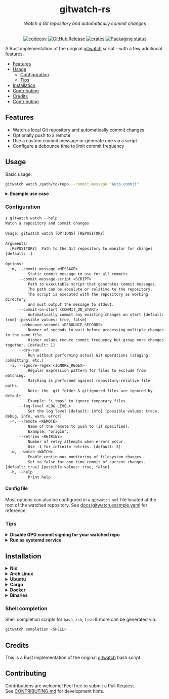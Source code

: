 <div align="center">

<h1>gitwatch-rs</h1>
<em>Watch a Git repository and automatically commit changes</em><br/><br/>

[![codecov](https://codecov.io/gh/croissong/gitwatch-rs/graph/badge.svg?token=UBV2B6146B)](https://codecov.io/gh/croissong/gitwatch-rs)
[![GitHub Release](https://img.shields.io/github/v/release/croissong/gitwatch-rs)](https://github.com/croissong/gitwatch-rs/releases/latest)
[![crates](https://img.shields.io/crates/v/gitwatch-rs.svg)](https://crates.io/crates/gitwatch-rs)
[![Packaging status](https://repology.org/badge/tiny-repos/gitwatch-rs.svg)](https://repology.org/project/gitwatch-rs/versions)

</div>

A Rust implementation of the original [gitwatch](https://github.com/gitwatch/gitwatch) script - with a few additional features.

- [Features](#features)
- [Usage](#usage)
  - [Configuration](#configuration)
  - [Tips](#tips)
- [Installation](#installation)
- [Contributing](#contributing)
- [Credits](#credits)
- [Contributing](#contributing)

## Features

- Watch a local Git repository and automatically commit changes
- Optionally push to a remote 
- Use a custom commit message or generate one via a script
- Configure a debounce time to limit commit frequency 


## Usage

Basic usage:
```sh
gitwatch watch /path/to/repo --commit-message "Auto commit"
```

<details>
<summary><b>Example use case</b></summary>

I use gitwatch to watch my local notes repository and generate commit messages using [aichat](https://github.com/sigoden/aichat).  
The [example](example/) folder contains a small repository demonstrating this use case:

<img src="docs/example.png" alt="Example use case">

</details>

### Configuration

```console
❯ gitwatch watch --help
Watch a repository and commit changes

Usage: gitwatch watch [OPTIONS] [REPOSITORY]

Arguments:
  [REPOSITORY]  Path to the Git repository to monitor for changes [default: .]

Options:
  -m, --commit-message <MESSAGE>
          Static commit message to use for all commits
      --commit-message-script <SCRIPT>
          Path to executable script that generates commit messages.
          The path can be absolute or relative to the repository.
          The script is executed with the repository as working directory
          and must output the message to stdout.
      --commit-on-start <COMMIT_ON_START>
          Automatically commit any existing changes on start [default: true] [possible values: true, false]
      --debounce-seconds <DEBOUNCE_SECONDS>
          Number of seconds to wait before processing multiple changes to the same file.
          Higher values reduce commit frequency but group more changes together. [default: 1]
      --dry-run
          Run without performing actual Git operations (staging, committing, etc.)
  -i, --ignore-regex <IGNORE_REGEX>
          Regular expression pattern for files to exclude from watching.
          Matching is performed against repository-relative file paths.
          Note: the .git folder & gitignored files are ignored by default.
          Example: "\.tmp$" to ignore temporary files.
      --log-level <LOG_LEVEL>
          Set the log level [default: info] [possible values: trace, debug, info, warn, error]
  -r, --remote <REMOTE>
          Name of the remote to push to (if specified).
          Example: "origin".
      --retries <RETRIES>
          Number of retry attempts when errors occur.
          Use -1 for infinite retries. [default: 3]
  -w, --watch <WATCH>
          Enable continuous monitoring of filesystem changes.
          Set to false for one-time commit of current changes. [default: true] [possible values: true, false]
  -h, --help
          Print help
```

#### Config file

Most options can also be configured in a `gitwatch.yml` file located at the root of the watched repository.
See [docs/gitwatch.example.yaml](docs/gitwatch.example.yaml) for reference.


### Tips

<details><summary><b>Disable GPG commit signing for your watched repo</b></summary>

If you've enabled `gpgsign` globally, you might want to disable it for the watched repositories, since `gitwatch` uses your regular git user to create the commits.

1. Add an include to a custom `.gitconfig` file to your local gitconfig:
   ```sh
   # cd /path/to/repo 
   git config --local include.path ../.gitconfig
   ```
2. Create a .gitconfig file (which can be committed):
   ```gitconfig
   [commit]
     gpgsign = false
   ```

</details>

<details><summary><b>Run as systemd service</b></summary>

Create a systemd user service file `gitwatch@.service`:
```ini
[Unit]
Description=Watch a Git repository and automatically commit changes

[Service]
ExecStart=/usr/local/bin/gitwatch watch %I
ExecStop=/bin/true

[Install]
WantedBy=default.target
```

I recommend you use it in combination with a config file, then you only need to pass the repo dir as argument:
```sh
systemctl --user start gitwatch@$(systemd-escape /path/to/repo/).service
```
   
   
There's also a [Nix module](nix/service.nix), which provides a home-manager service:
```nix
inputs = {
   gitwatch-rs.url = "github:croissong/gitwatch-rs";
};

...
  
imports = [ inputs.gitwatch-rs.modules.gitwatch ];

services.gitwatch = {
  notes = {
    repo_path = "${config.home.homeDirectory}/notes/";
    args = [ "--log-level=debug" ];
    extraPackages = with pkgs; [
      bash
      coreutils
      git
      aichat
    ];
  };
}
```

</details>

## Installation

<details><summary><b>Nix</b></summary>

A [flake.nix](./flake.nix) is available for Nix:
```nix
inputs = {
  gitwatch-rs.url = "github:croissong/gitwatch-rs";
};
# Reference the package as `inputs.gitwatch-rs.packages.<system>.default`
```

</details>


<details><summary><b>Arch Linux</b></summary>

[AUR package](https://aur.archlinux.org/packages/gitwatch-rs-bin)
```sh
paru -S gitwatch-rs-bin
```

</details>


<details><summary><b>Ubuntu</b></summary>

```sh
# TODO: Add Ubuntu package
```

</details>


<details><summary><b>Cargo</b></summary>

[crates.io](https://crates.io/crates/gitwatch-rs):
```sh
cargo install gitwatch-rs
```

</details>


<details><summary><b>Docker</b></summary>

[ghcr.io/croissong/gitwatch-rs](https://github.com/croissong/gitwatch-rs/pkgs/container/gitwatch-rs):
```sh
docker run -v /path/to/repo:/repo ghcr.io/croissong/gitwatch-rs:latest /repo
```

</details>


<details><summary><b>Binaries</b></summary>

Precompiled binaries are available for Linux and macOS from [releases](https://github.com/croissong/gitwatch-rs/releases).

</details>
 


### Shell completion

Shell completion scripts for `bash`, `zsh`, `fish` & more can be generated via:
```sh
gitwatch completion <SHELL>
```

## Credits

This is a Rust implementation of the original [gitwatch](https://github.com/gitwatch/gitwatch) bash script.  
 
## Contributing

Contributions are welcome! Feel free to submit a Pull Request.  
See [CONTRIBUTING.md](CONTRIBUTING.md) for development hints.

